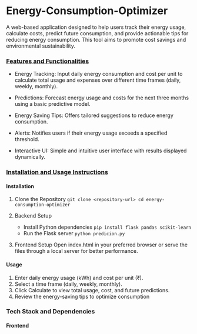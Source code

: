 # Energy-Consumption-Optimizer
A web-based application designed to help users track their energy usage, calculate costs, predict future consumption, and provide actionable tips for reducing energy consumption. This tool aims to promote cost savings and environmental sustainability.

### <ins> Features and Functionalities </ins>
- Energy Tracking: Input daily energy consumption and cost per unit to calculate total usage and expenses over different time frames (daily, weekly, monthly).
* Predictions: Forecast energy usage and costs for the next three months using a basic predictive model.
+ Energy Saving Tips: Offers tailored suggestions to reduce energy consumption.
- Alerts: Notifies users if their energy usage exceeds a specified threshold.
* Interactive UI: Simple and intuitive user interface with results displayed dynamically.

### <ins> Installation and Usage Instructions </ins>
#### Installation 
1. Clone the Repository
   `git clone <repository-url>
   cd energy-consumption-optimizer`
   
2. Backend Setup
   - Install Python dependencies
     `pip install flask pandas scikit-learn`
   - Run the Flask server
     `python predicion.py`
     
3. Frontend Setup
   Open index.html in your preferred browser or serve the files through a local server for better performance.

#### Usage
1. Enter daily energy usage (kWh) and cost per unit (₹).
2. Select a time frame (daily, weekly, monthly).
3. Click Calculate to view total usage, cost, and future predictions.
4. Review the energy-saving tips to optimize consumption

### Tech Stack and Dependencies
#### Frontend 


